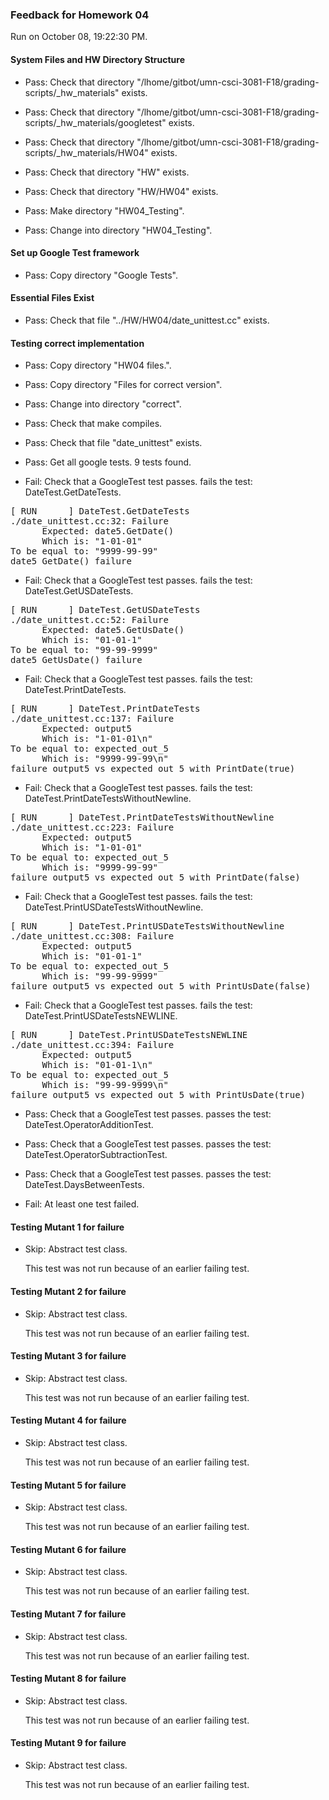 ### Feedback for Homework 04

Run on October 08, 19:22:30 PM.


#### System Files and HW Directory Structure

+ Pass: Check that directory "/lhome/gitbot/umn-csci-3081-F18/grading-scripts/_hw_materials" exists.

+ Pass: Check that directory "/lhome/gitbot/umn-csci-3081-F18/grading-scripts/_hw_materials/googletest" exists.

+ Pass: Check that directory "/lhome/gitbot/umn-csci-3081-F18/grading-scripts/_hw_materials/HW04" exists.

+ Pass: Check that directory "HW" exists.

+ Pass: Check that directory "HW/HW04" exists.

+ Pass: Make directory "HW04_Testing".

+ Pass: Change into directory "HW04_Testing".


#### Set up Google Test framework

+ Pass: Copy directory "Google Tests".




#### Essential Files Exist

+ Pass: Check that file "../HW/HW04/date_unittest.cc" exists.


#### Testing correct implementation

+ Pass: Copy directory "HW04 files.".



+ Pass: Copy directory "Files for correct version".



+ Pass: Change into directory "correct".

+ Pass: Check that make compiles.



+ Pass: Check that file "date_unittest" exists.

+ Pass: Get all google tests.
    9 tests found.



+ Fail: Check that a GoogleTest test passes.
    fails the test: DateTest.GetDateTests.
<pre>
[ RUN      ] DateTest.GetDateTests
./date_unittest.cc:32: Failure
      Expected: date5.GetDate()
      Which is: "1-01-01"
To be equal to: "9999-99-99"
date5 GetDate() failure</pre>



+ Fail: Check that a GoogleTest test passes.
    fails the test: DateTest.GetUSDateTests.
<pre>
[ RUN      ] DateTest.GetUSDateTests
./date_unittest.cc:52: Failure
      Expected: date5.GetUsDate()
      Which is: "01-01-1"
To be equal to: "99-99-9999"
date5 GetUsDate() failure</pre>



+ Fail: Check that a GoogleTest test passes.
    fails the test: DateTest.PrintDateTests.
<pre>
[ RUN      ] DateTest.PrintDateTests
./date_unittest.cc:137: Failure
      Expected: output5
      Which is: "1-01-01\n"
To be equal to: expected_out_5
      Which is: "9999-99-99\n"
failure output5 vs expected_out_5 with PrintDate(true)</pre>



+ Fail: Check that a GoogleTest test passes.
    fails the test: DateTest.PrintDateTestsWithoutNewline.
<pre>
[ RUN      ] DateTest.PrintDateTestsWithoutNewline
./date_unittest.cc:223: Failure
      Expected: output5
      Which is: "1-01-01"
To be equal to: expected_out_5
      Which is: "9999-99-99"
failure output5 vs expected_out_5 with PrintDate(false)</pre>



+ Fail: Check that a GoogleTest test passes.
    fails the test: DateTest.PrintUSDateTestsWithoutNewline.
<pre>
[ RUN      ] DateTest.PrintUSDateTestsWithoutNewline
./date_unittest.cc:308: Failure
      Expected: output5
      Which is: "01-01-1"
To be equal to: expected_out_5
      Which is: "99-99-9999"
failure output5 vs expected_out_5 with PrintUsDate(false)</pre>



+ Fail: Check that a GoogleTest test passes.
    fails the test: DateTest.PrintUSDateTestsNEWLINE.
<pre>
[ RUN      ] DateTest.PrintUSDateTestsNEWLINE
./date_unittest.cc:394: Failure
      Expected: output5
      Which is: "01-01-1\n"
To be equal to: expected_out_5
      Which is: "99-99-9999\n"
failure output5 vs expected_out_5 with PrintUsDate(true)</pre>



+ Pass: Check that a GoogleTest test passes.
    passes the test: DateTest.OperatorAdditionTest.



+ Pass: Check that a GoogleTest test passes.
    passes the test: DateTest.OperatorSubtractionTest.



+ Pass: Check that a GoogleTest test passes.
    passes the test: DateTest.DaysBetweenTests.



+ Fail: At least one test failed.


#### Testing Mutant 1 for failure

+ Skip: Abstract test class.

  This test was not run because of an earlier failing test.


#### Testing Mutant 2 for failure

+ Skip: Abstract test class.

  This test was not run because of an earlier failing test.


#### Testing Mutant 3 for failure

+ Skip: Abstract test class.

  This test was not run because of an earlier failing test.


#### Testing Mutant 4 for failure

+ Skip: Abstract test class.

  This test was not run because of an earlier failing test.


#### Testing Mutant 5 for failure

+ Skip: Abstract test class.

  This test was not run because of an earlier failing test.


#### Testing Mutant 6 for failure

+ Skip: Abstract test class.

  This test was not run because of an earlier failing test.


#### Testing Mutant 7 for failure

+ Skip: Abstract test class.

  This test was not run because of an earlier failing test.


#### Testing Mutant 8 for failure

+ Skip: Abstract test class.

  This test was not run because of an earlier failing test.


#### Testing Mutant 9 for failure

+ Skip: Abstract test class.

  This test was not run because of an earlier failing test.

